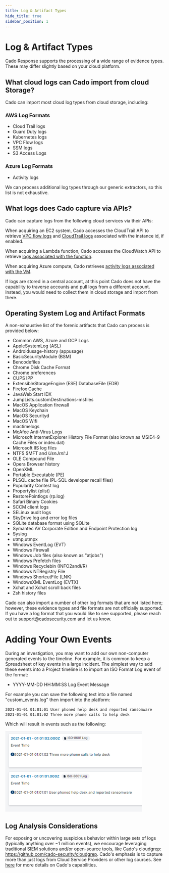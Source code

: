 ```yaml
---
title: Log & Artifact Types
hide_title: true
sidebar_position: 1
---
```


# Log & Artifact Types
Cado Response supports the processing of a wide range of evidence types.  These may differ slightly based on your cloud platform.

## What cloud logs can Cado import from cloud Storage?
Cado can import most cloud log types from cloud storage, including:

### AWS Log Formats
- Cloud Trail logs
- Guard Duty logs
- Kubernetes logs
- VPC Flow logs
- SSM logs
- S3 Access Logs

### Azure Log Formats
- Activity logs

We can process additional log types through our generic extractors, so this list is not exhaustive.

## What logs does Cado capture via APIs?

Cado can capture logs from the following cloud services via their APIs:

When acquiring an EC2 system, Cado accesses the CloudTrail API to retrieve [VPC flow logs](https://docs.aws.amazon.com/vpc/latest/userguide/working-with-flow-logs.html#create-flow-log) and [CloudTrail logs](https://docs.aws.amazon.com/awscloudtrail/latest/userguide/cloudtrail-getting-started.html) associated with the instance id, if enabled.

When acquiring a Lambda function, Cado accesses the CloudWatch API to retrieve [logs associated with the function](https://docs.aws.amazon.com/AmazonCloudWatch/latest/logs/Working-with-log-groups-and-streams.html).

When acquiring Azure compute, Cado retrieves [activity logs associated with the VM](https://docs.microsoft.com/en-us/azure/azure-monitor/platform/activity-log).

If logs are stored in a central account, at this point Cado does not have the capability to traverse accounts and pull logs from a different account. Instead, you would need to collect them in cloud storage and import from there.

## Operating System Log and Artifact Formats
A non-exhaustive list of the forenic artifacts that Cado can process is provided below:
- Common AWS, Azure and GCP Logs
- AppleSystemLog (ASL)
- Androidusage-history (appusage)
- BasicSecurityModule (BSM)
- Bencodefiles
- Chrome Disk Cache Format
- Chrome preferences
- CUPS IPP
- ExtensibleStorageEngine (ESE) DatabaseFile (EDB)
- Firefox Cache
- JavaWeb Start IDX
- JumpLists.customDestinations-msfiles
- MacOS Application firewall
- MacOS Keychain
- MacOS Securityd
- MacOS Wifi
- mactimelogs
- McAfee Anti-Virus Logs
- Microsoft InternetExplorer History File Format (also known as MSIE4-9 Cache Files or index.dat)
- Microsoft IIS log files
- NTFS $MFT and $UsnJrnl:$J
- OLE Compound File
- Opera Browser history
- OpenXML
- Portable Executable (PE) 
- PLSQL cache file (PL-SQL developer recall files)
- Popularity Contest log
- Propertylist (plist)
- RestorePointlogs (rp.log)
- Safari Binary Cookies
- SCCM client logs
- SELinux audit logs
- SkyDrive log and error log files
- SQLite database format using SQLite
- Symantec AV Corporate Edition and Endpoint Protection log
- Syslog
- utmp,utmpx
- Windows EventLog (EVT)
- Windows Firewall
- Windows Job files (also known as "atjobs")
- Windows Prefetch files
- Windows Recyclebin (INFO2and$I/$R)
- Windows NTRegistry File
- Windows ShortcutFile (LNK)
- WindowsXML EventLog (EVTX)
- Xchat and Xchat scroll back files
- Zsh history files

Cado can also import a number of other log formats that are not listed here; however, these evidence types and file formats are not officially supported.
If you have a log format that you would like to see supported, please reach out to support@cadosecurity.com and let us know.

# Adding Your Own Events

During an investigation, you may want to add our own non-computer generated events to the timeline.
For example, it is common to keep a Spreadsheet of key events in a large incident.
The simplest way to add these events into a Project timeline is to import an ISO Format Log event of the format:
* YYYY-MM-DD HH:MM:SS Log Event Message

For example you can save the following text into a file named "custom_events.log" then import into the platform:

```
2021-01-01 01:01:01 User phoned help desk and reported ransomware
2021-01-01 01:01:02 Three more phone calls to help desk
```

Which will result in events such as the following:

![Custom logs imported into Cado](/img/custom_log.png)

## Log Analysis Considerations 
For exposing or uncovering suspicious behavior within large sets of logs (typically anything over ~1 million events), we encourage leveraging traditional SIEM solutions and/or open-source tools, like Cado's cloudgrep: https://github.com/cado-security/cloudgrep.
Cado's emphasis is to capture more than just logs from Cloud Service Providers or other log sources. See [here](cado-response/intro) for more details on Cado's capabilities.
